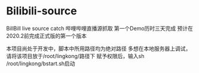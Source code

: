 # Bilibili-source
BillBill live source catch 哔哩哔哩直播源抓取
第一个Demo历时三天完成
预计在2020.2前完成正式版的第一个版本

本项目尚处于开发中，脚本中所用路径均为绝对路径
多想在本地服务器上调试，请将该项目放于/root/lingkong/路径下
赋予权限后，输入sh /root/lingkong/bstart.sh启动

